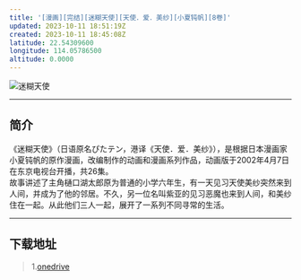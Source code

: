 ```yaml
---
title: '[漫画][完结][迷糊天使][天使．爱．美纱][小夏钝帆][8卷]'
updated: 2023-10-11 18:51:19Z
created: 2023-10-11 18:45:08Z
latitude: 22.54309600
longitude: 114.05786500
altitude: 0.0000
---
```


![迷糊天使](https://i.postimg.cc/2ypYWw1W/0001.jpg)
***
## 简介
《迷糊天使》（日语原名ぴたテン，港译《天使．爱．美纱》），是根据日本漫画家小夏钝帆的原作漫画，改编制作的动画和漫画系列作品，动画版于2002年4月7日在东京电视台开播，共26集。  
故事讲述了主角樋口湖太郎原为普通的小学六年生，有一天见习天使美纱突然来到人间，并成为了他的邻居。不久，另一位名叫紫亚的见习恶魔也来到人间，和美纱住在一起。从此他们三人一起，展开了一系列不同寻常的生活。
***
## 下载地址
>  1.[onedrive](https://ltld-my.sharepoint.com/:u:/g/personal/acgn_ltld_onmicrosoft_com/ETCZF8WlmcdLoN-fJS1WDm0BbRdBHjTDDdDAaxI_42v9uw)